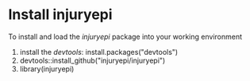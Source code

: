 # Install injuryepi

To install and load the _injuryepi_ package into your working environment
1. install the _devtools_: install.packages("devtools")
2. devtools::install_github("injuryepi/injuryepi")
3. library(injuryepi)
